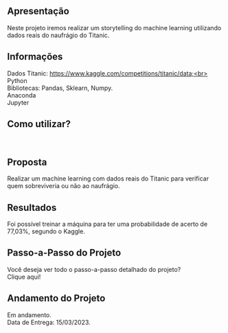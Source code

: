 ## Apresentação
Neste projeto iremos realizar um storytelling do machine learning utilizando dados reais do naufrágio do Titanic.<br>

## Informações
Dados Titanic: https://www.kaggle.com/competitions/titanic/data;<br>
Python<br>
Bibliotecas: Pandas, Sklearn, Numpy.<br>
Anaconda<br>
Jupyter<br>

## Como utilizar?
<br>


## Proposta
Realizar um machine learning com dados reais do Titanic para verificar quem sobreviveria ou não ao naufrágio.<br>


## Resultados
Foi possível treinar a máquina para ter uma probabilidade de acerto de 77,03%, segundo o Kaggle.<br>


## Passo-a-Passo do Projeto
Você deseja ver todo o passo-a-passo detalhado do projeto?<br>
Clique aqui!<br>

## Andamento do Projeto
Em andamento.<br>
Data de Entrega: 15/03/2023.<br>
